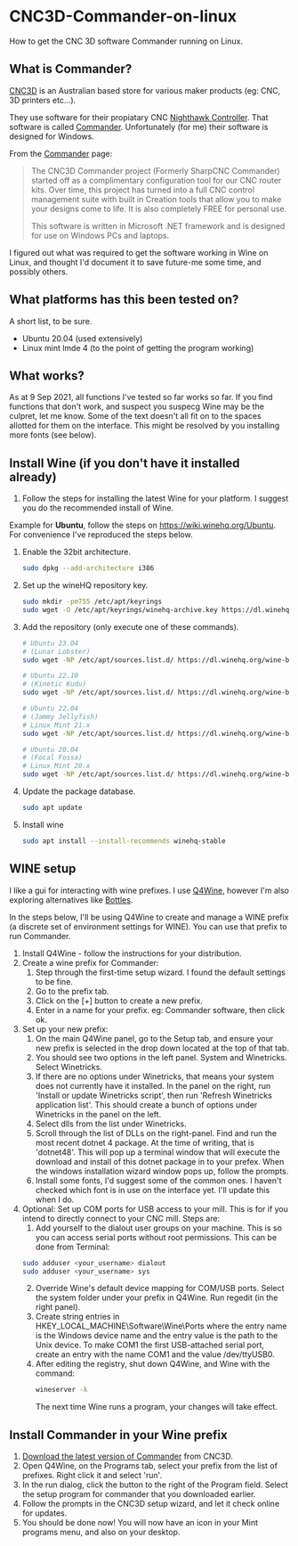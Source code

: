 # CNC3D-Commander-on-linux
How to get the CNC 3D software Commander running on Linux.

## What is Commander?
[CNC3D](https://www.cnc3d.com.au/) is an Australian based store for various maker products (eg: CNC, 3D printers etc...). 

They use software for their propiatary CNC [Nighthawk Controller](https://www.cnc3d.com.au/nhc). That software is called [Commander](https://www.cnc3d.com.au/commander). Unfortunately (for me) their software is designed for Windows.

From the [Commander](https://www.cnc3d.com.au/commander) page:
> The CNC3D Commander project (Formerly SharpCNC Commander) started off as a complimentary configuration tool for our CNC router kits. Over time, this project has turned into a full CNC control management suite with built in Creation tools that allow you to make your designs come to life. It is also completely FREE for personal use.
>
> This software is written in Microsoft .NET framework and is designed for use on Windows PCs and laptops.

I figured out what was required to get the software working in Wine on Linux, and thought I'd document it to save future-me some time, and possibly others.

## What platforms has this been tested on?
A short list, to be sure.
* Ubuntu 20.04 (used extensively)
* Linux mint lmde 4 (to the point of getting the program working)

## What works?
As at 9 Sep 2021, all functions I've tested so far works so far. If you find functions that don't work, and suspect you suspecg Wine may be the culpret, let me know.
Some of the text doesn't all fit on to the spaces allotted for them on the interface. This might be resolved by you installing more fonts (see below).

## Install Wine (if you don't have it installed already)

1. Follow the steps for installing the latest Wine for your platform. I suggest you do the recommended install of Wine. 

Example for **Ubuntu**, follow the steps on https://wiki.winehq.org/Ubuntu. For convenience I've reproduced the steps below.
1. Enable the 32bit architecture.
   ```sh
   sudo dpkg --add-architecture i386
   ```
3. Set up the wineHQ repository key.
    ```sh
    sudo mkdir -pm755 /etc/apt/keyrings
    sudo wget -O /etc/apt/keyrings/winehq-archive.key https://dl.winehq.org/wine-builds/winehq.key
    ```
4. Add the repository (only execute one of these commands).
    ```sh
    # Ubuntu 23.04
    # (Lunar Lobster)
    sudo wget -NP /etc/apt/sources.list.d/ https://dl.winehq.org/wine-builds/ubuntu/dists/lunar/winehq-lunar.sources

    # Ubuntu 22.10
    # (Kinetic Kudu)
    sudo wget -NP /etc/apt/sources.list.d/ https://dl.winehq.org/wine-builds/ubuntu/dists/kinetic/winehq-kinetic.sources

    # Ubuntu 22.04
    # (Jammy Jellyfish)
    # Linux Mint 21.x
    sudo wget -NP /etc/apt/sources.list.d/ https://dl.winehq.org/wine-builds/ubuntu/dists/jammy/winehq-jammy.sources

    # Ubuntu 20.04
    # (Focal Fossa)
    # Linux Mint 20.x
    sudo wget -NP /etc/apt/sources.list.d/ https://dl.winehq.org/wine-builds/ubuntu/dists/focal/winehq-focal.sources
    ```
5. Update the package database.
    ```sh
    sudo apt update
    ```
6. Install wine 
    ```sh
    sudo apt install --install-recommends winehq-stable
    ```

## WINE setup
I like a gui for interacting with wine prefixes. I use [Q4Wine](https://q4wine.brezblock.org.ua/), however I'm also exploring alternatives like [Bottles](https://usebottles.com/download/).

In the steps below, I'll be using Q4Wine to create and manage a WINE prefix (a discrete set of environment settings for WINE). You can use that prefix to run Commander. 

1. Install Q4Wine - follow the instructions for your distribution.
2. Create a wine prefix for Commander:
    1. Step through the first-time setup wizard. I found the default settings to be fine.
    2. Go to the prefix tab.
    3. Click on the [+] button to create a new prefix.
    4. Enter in a name for your prefix. eg: Commander software, then click ok.
3. Set up your new prefix:
    1. On the main Q4Wine panel, go to the Setup tab, and ensure your new prefix is selected in the drop down located at the top of that tab.
    2. You should see two options in the left panel. System and Winetricks. Select Winetricks.
    3. If there are no options under Winetricks, that means your system does not currently have it installed. In the panel on the right, run 'Install or update Winetricks script', then run 'Refresh Winetricks application list'. This should create a bunch of options under Winetricks in the panel on the left.
    4. Select dlls from the list under Winetricks.
    5. Scroll through the list of DLLs on the right-panel. Find and run the most recent dotnet 4 package. At the time of writing, that is 'dotnet48'. This will pop up a terminal window that will execute the download and install of this dotnet package in to your prefex. When the windows installation wizard window pops up, follow the prompts.
    6. Install some fonts, I'd suggest some of the common ones. I haven't checked which font is in use on the interface yet. I'll update this when I do. 
4. Optional: Set up COM ports for USB access to your mill. This is for if you intend to directly connect to your CNC mill. Steps are:
    1. Add yourself to the dialout user groups on your machine. This is so you can access serial ports without root permissions. This can be done from Terminal:
    ```sh
    sudo adduser <your_username> dialout
    sudo adduser <your_username> sys
    ```
    2. Override Wine's default device mapping for COM/USB ports. Select the system folder under your prefix in Q4Wine. Run regedit (in the right panel).
    3. Create string entries in HKEY_LOCAL_MACHINE\Software\Wine\Ports where the entry name is the Windows device name and the entry value is the path to the Unix device. To make COM1 the first USB-attached serial port, create an entry with the name COM1 and the value /dev/ttyUSB0. 
    4. After editing the registry, shut down Q4Wine, and Wine with the command:
        ```sh
        wineserver -k
        ```
        The next time Wine runs a program, your changes will take effect. 

## Install Commander in your Wine prefix
1. [Download the latest version of Commander](https://www.cnc3d.com.au/commander) from CNC3D. 
2. Open Q4Wine, on the Programs tab, select your prefix from the list of prefixes. Right click it and select 'run'.
3. In the run dialog, click the button to the right of the Program field. Select the setup program for commander that you downloaded earlier.
4. Follow the prompts in the CNC3D setup wizard, and let it check online for updates.
5. You should be done now! You will now have an icon in your Mint programs menu, and also on your desktop.
